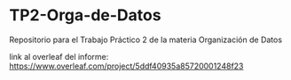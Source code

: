 # TP2-Orga-de-Datos
Repositorio para el Trabajo Práctico 2 de la materia Organización de Datos

link al overleaf del informe: https://www.overleaf.com/project/5ddf40935a85720001248f23
